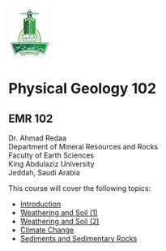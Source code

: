 <img src="images/KAU_logo.png" alt="KAU_LOGO" width="80" height="102">


# Physical Geology 102
## EMR 102


Dr. Ahmad Redaa  
Department of Mineral Resources and Rocks  
Faculty of Earth Sciences  
King Abdulaziz University  
Jeddah, Saudi Arabia 


This course will cover the following topics:  

- [Introduction](Slides/lecture_1.html)
- [ًWeathering and Soil (1)](Slides/lecture_2.html)
- [ًWeathering and Soil (2)](Slides/lecture_3.html)
- [ًClimate Change](Slides/lecture_4.html)
- [ًSediments and Sedimentary Rocks](Slides/lecture_5.html)
